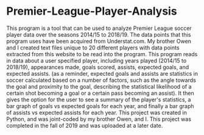 # Premier-League-Player-Analysis
This program is a tool that can be used to analyze Premier League soccer player data over the seasons 2014/15 to 2018/19. The data points that this program uses have been acquired from Understat.com. My brother Owen and I created text files unique to 20 different players with data points extracted from this website to be read into the program. This program reads in data about a user specified player, including years played (2014/15 to 2018/19), appearances made, goals scored, assists, expected goals, and expected assists. (as a reminder, expected goals and assists are statistics in soccer calculated based on a number of factors, such as the angle towards the goal and proximity to the goal, describing the statistical likelihood of a certain shot becoming a goal or a certain pass becoming an assist). It then gives the option for the user to see a summary of the player's statistics, a bar graph of goals vs expected goals for each year, and finally a bar graph of assists vs expected assists for each year. This project was created in Python, and was joint-coded by my brother Owen, and I. This project was completed in the fall of 2019 and was uploaded at a later date.
